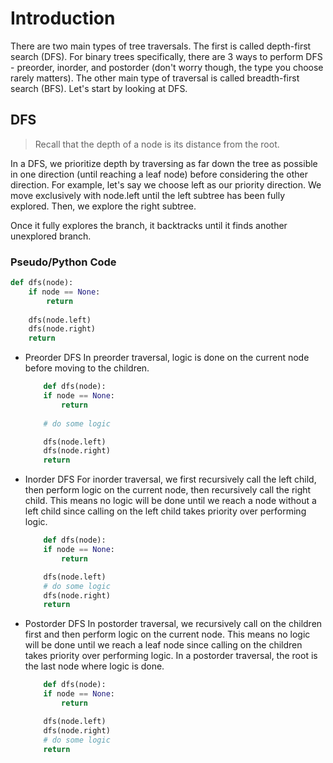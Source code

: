 # Introduction
There are two main types of tree traversals. The first is called depth-first search (DFS). For binary trees specifically, there are 3 ways to perform DFS - preorder, inorder, and postorder (don't worry though, the type you choose rarely matters). The other main type of traversal is called breadth-first search (BFS). Let's start by looking at DFS.

## DFS
> Recall that the depth of a node is its distance from the root. 

In a DFS, we prioritize depth by traversing as far down the tree as possible in one direction (until reaching a leaf node) before considering the other direction. For example, let's say we choose left as our priority direction. We move exclusively with node.left until the left subtree has been fully explored. Then, we explore the right subtree.

Once it fully explores the branch, it backtracks until it finds another unexplored branch.

### Pseudo/Python Code
```python
def dfs(node):
    if node == None:
        return
    
    dfs(node.left)
    dfs(node.right)
    return
```

* Preorder DFS
    In preorder traversal, logic is done on the current node before moving to the children.
    ```python
        def dfs(node):
        if node == None:
            return
        
        # do some logic

        dfs(node.left)
        dfs(node.right)
        return
    ```
* Inorder DFS
    For inorder traversal, we first recursively call the left child, then perform logic on the current node, then recursively call the right child. This means no logic will be done until we reach a node without a left child since calling on the left child takes priority over performing logic.
    ```python
        def dfs(node):
        if node == None:
            return

        dfs(node.left)
        # do some logic
        dfs(node.right)
        return
    ```
* Postorder DFS
    In postorder traversal, we recursively call on the children first and then perform logic on the current node. This means no logic will be done until we reach a leaf node since calling on the children takes priority over performing logic. In a postorder traversal, the root is the last node where logic is done.
    ```python
        def dfs(node):
        if node == None:
            return

        dfs(node.left)
        dfs(node.right)
        # do some logic
        return
    ```

